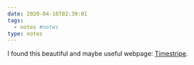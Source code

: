 ```yaml
---
date: 2020-04-16T02:39:01
tags:
  - notes #notes
type: notes
---
```


I found this beautiful and maybe useful webpage: [Timestripe](https://timestripe.com/).
